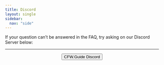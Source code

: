 ```yaml
---
title: Discord
layout: single
sidebar:
  nav: "side"
---
```


If your question can’t be answered in the FAQ, try asking on our Discord Server below:
<hr>
<font size="+2"><center><a href="https://discordapp.com/invite/aM62AS" target="_blank" style="text-decoration: none;color: #ccc;font-weight:normal;"><button style="vertical-align:middle"><span>CFW.Guide Discord</span></button></a></center></font>